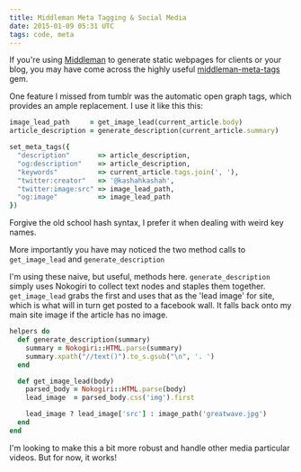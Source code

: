 ```yaml
---
title: Middleman Meta Tagging & Social Media
date: 2015-01-09 05:31 UTC
tags: code, meta
---
```


If you're using [Middleman](http://middlemanapp.com) to generate static webpages for clients or your blog, you may have come across the highly useful [middleman-meta-tags](https://github.com/tiste/middleman-meta-tags) gem.

One feature I missed from tumblr was the automatic open graph tags, which provides an ample replacement. I use it like this this:

```ruby
image_lead_path     = get_image_lead(current_article.body)
article_description = generate_description(current_article.summary)

set_meta_tags({
  "description"       => article_description,
  "og:description"    => article_description,
  "keywords"          => current_article.tags.join(', '),
  "twitter:creator"   => '@kashahkashah',
  "twitter:image:src" => image_lead_path,
  "og:image"          => image_lead_path
})
```

Forgive the old school hash syntax, I prefer it when dealing with weird key names.

More importantly you have may noticed the two method calls to ```get_image_lead``` and ```generate_description```

I'm using these naive, but useful, methods here. ```generate_description``` simply uses Nokogiri to collect text nodes and staples them together. ```get_image_lead``` grabs the first and uses that as the 'lead image' for site, which is what will in turn get posted to a facebook wall. It falls back onto my main site image if the article has no image.

```ruby
helpers do 
  def generate_description(summary)
    summary = Nokogiri::HTML.parse(summary)
    summary.xpath("//text()").to_s.gsub("\n", '. ')
  end

  def get_image_lead(body)
    parsed_body = Nokogiri::HTML.parse(body)
    lead_image  = parsed_body.css('img').first

    lead_image ? lead_image['src'] : image_path('greatwave.jpg')
  end
end
```

I'm looking to make this a bit more robust and handle other media particular videos. But for now, it works!

